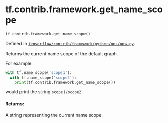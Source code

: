 <div itemscope itemtype="http://developers.google.com/ReferenceObject">
<meta itemprop="name" content="tf.contrib.framework.get_name_scope" />
</div>

# tf.contrib.framework.get_name_scope

``` python
tf.contrib.framework.get_name_scope()
```



Defined in [`tensorflow/contrib/framework/python/ops/ops.py`](https://www.tensorflow.org/code/tensorflow/contrib/framework/python/ops/ops.py).

Returns the current name scope of the default graph.

For example:

  ```python
  with tf.name_scope('scope1'):
    with tf.name_scope('scope2'):
      print(tf.contrib.framework.get_name_scope())
  ```
  would print the string `scope1/scope2`.

#### Returns:

A string representing the current name scope.
